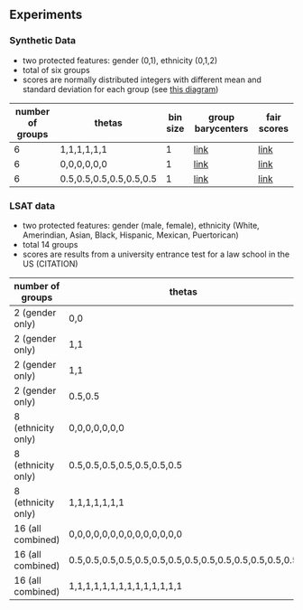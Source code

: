 ## Experiments ##

### Synthetic Data ###
* two protected features: gender (0,1), ethnicity (0,1,2) 
* total of six groups
* scores are normally distributed integers with different mean and standard deviation for each group (see 
[this diagram](https://github.com/MilkaLichtblau/ContinuousFairness/blob/master/data/synthetic/scoreDistributionPerGroup.png))

| number of groups | thetas | bin size | group barycenters | fair scores |
| --- | --- | --- | --- | --- |
| 6 | 1,1,1,1,1,1 | 1 | [link](https://github.com/MilkaLichtblau/ContinuousFairness/blob/master/data/synthetic/results/theta%3D1/groupBarycenters.png) | [link](https://github.com/MilkaLichtblau/ContinuousFairness/blob/master/data/synthetic/results/theta%3D1/fairScoreDistributionPerGroup.png)|
| 6 | 0,0,0,0,0,0 | 1 |[link](https://github.com/MilkaLichtblau/ContinuousFairness/blob/master/data/synthetic/results/theta%3D0/groupBarycenters.png) | [link](https://github.com/MilkaLichtblau/ContinuousFairness/blob/master/data/synthetic/results/theta%3D0/fairScoreDistributionPerGroup.png) |
| 6 | 0.5,0.5,0.5,0.5,0.5,0.5 | 1 | [link](https://github.com/MilkaLichtblau/ContinuousFairness/blob/master/data/synthetic/results/theta%3D0.5/groupBarycenters.png) | [link](https://github.com/MilkaLichtblau/ContinuousFairness/blob/master/data/synthetic/results/theta%3D0.5/fairScoreDistributionPerGroup.png) |

### LSAT data ###
* two protected features: gender (male, female), ethnicity (White, Amerindian, Asian, Black, Hispanic, Mexican, Puertorican)
* total 14 groups
* scores are results from a university entrance test for a law school in the US (CITATION)

| number of groups | thetas | bin size | group barycenters | fair scores |
| --- | --- | --- | --- | --- |
| 2 (gender only) | 0,0 | 1 | [link](https://github.com/MilkaLichtblau/ContinuousFairness/blob/master/data/LSAT/gender/results/theta%3D0/groupBarycenters.png) | [link](https://github.com/MilkaLichtblau/ContinuousFairness/blob/master/data/LSAT/gender/results/theta%3D0/fairScoreDistributionPerGroup.png) |
| 2 (gender only) | 1,1 | 2 | [link](https://github.com/MilkaLichtblau/ContinuousFairness/blob/master/data/LSAT/gender/results/theta%3D1/binsize%3D2/groupBarycenters.png) | [link](https://github.com/MilkaLichtblau/ContinuousFairness/blob/master/data/LSAT/gender/results/theta%3D1/binsize%3D2/fairScoreDistributionPerGroup.png) |
| 2 (gender only) | 1,1 | 1 | [link](https://github.com/MilkaLichtblau/ContinuousFairness/blob/master/data/LSAT/gender/results/theta%3D1/binsize%3D1/groupBarycenters.png) | [link](https://github.com/MilkaLichtblau/ContinuousFairness/blob/master/data/LSAT/gender/results/theta%3D1/binsize%3D1/fairScoreDistributionPerGroup.png) |
| 2 (gender only) | 0.5,0.5 | 1 | [link](https://github.com/MilkaLichtblau/ContinuousFairness/blob/master/data/LSAT/gender/results/theta%3D0.5/groupBarycenters.png) | [link](https://github.com/MilkaLichtblau/ContinuousFairness/blob/master/data/LSAT/gender/results/theta%3D0.5/fairScoreDistributionPerGroup.png) |
| 8 (ethnicity only) | 0,0,0,0,0,0,0 |  1 | [link](https://github.com/MilkaLichtblau/ContinuousFairness/blob/master/data/LSAT/allRace/results/theta%3D0/groupBarycenters.png) | [link](https://github.com/MilkaLichtblau/ContinuousFairness/blob/master/data/LSAT/allRace/results/theta%3D0/fairScoreDistributionPerGroup.png) |
| 8 (ethnicity only) | 0.5,0.5,0.5,0.5,0.5,0.5,0.5 |  1 | [link](https://github.com/MilkaLichtblau/ContinuousFairness/blob/master/data/LSAT/allRace/results/theta%3D0.5/groupBarycenters.png) | [link](https://github.com/MilkaLichtblau/ContinuousFairness/blob/master/data/LSAT/allRace/results/theta%3D0.5/fairScoreDistributionPerGroup.png) |
| 8 (ethnicity only) | 1,1,1,1,1,1,1 |  1 | [link](https://github.com/MilkaLichtblau/ContinuousFairness/blob/master/data/LSAT/allRace/results/theta%3D1/groupBarycenters.png) | [link](https://github.com/MilkaLichtblau/ContinuousFairness/blob/master/data/LSAT/allRace/results/theta%3D1/fairScoreDistributionPerGroup.png) |
| 16 (all combined) | 0,0,0,0,0,0,0,0,0,0,0,0,0,0 |  2 | [link](https://github.com/MilkaLichtblau/ContinuousFairness/blob/master/data/LSAT/all/results/theta%3D0/groupBarycenters.png) | [link](https://github.com/MilkaLichtblau/ContinuousFairness/blob/master/data/LSAT/all/results/theta%3D0/fairScoreDistributionPerGroup.png) |
| 16 (all combined) | 0.5,0.5,0.5,0.5,0.5,0.5,0.5,0.5,0.5,0.5,0.5,0.5,0.5,0.5 | 1 | [link](https://github.com/MilkaLichtblau/ContinuousFairness/blob/master/data/LSAT/all/results/theta%3D0.5/groupBarycenters.png) | [link](https://github.com/MilkaLichtblau/ContinuousFairness/blob/master/data/LSAT/all/results/theta%3D0.5/fairScoreDistributionPerGroup.png) |
| 16 (all combined) | 1,1,1,1,1,1,1,1,1,1,1,1,1,1 | 2 |  [link](https://github.com/MilkaLichtblau/ContinuousFairness/blob/master/data/LSAT/all/results/theta%3D1/groupBarycenters.png) | [link](https://github.com/MilkaLichtblau/ContinuousFairness/blob/master/data/LSAT/all/results/theta%3D1/fairScoreDistributionPerGroup.png) |
